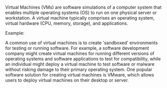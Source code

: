 

Virtual Machines (VMs) are software simulations of a computer system that enables multiple operating systems (OS) to run on one physical server or workstation. A virtual machine typically comprises an operating system, virtual hardware (CPU, memory, storage), and applications.

Example:

A common use of virtual machines is to create 'sandboxed' environments for testing or running software. For example, a software development company might create virtual machines for running different versions of operating systems and software applications to test for compatibility, while an individual might deploy a virtual machine to test software or malware without risking damage to their primary operating system. One popular software solution for creating virtual machines is VMware, which allows users to deploy virtual machines on their desktop or server.